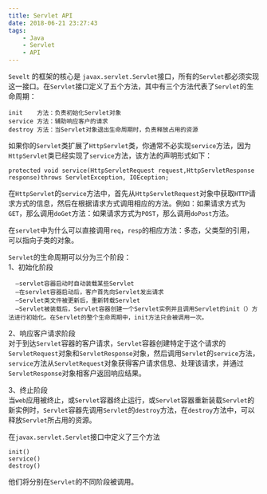```yaml
---
title: Servlet API
date: 2018-06-21 23:27:43
tags:
	- Java
	- Servlet
	- API
---
```

`Sevelt` 的框架的核心是 `javax.servlet.Servlet`接口，所有的`Servlet`都必须实现这一接口。在`Servlet`接口定义了五个方法，其中有三个方法代表了`Servlet`的生命周期：  

	init	方法：负责初始化Servlet对象
	service	方法：辅助响应客户的请求
	destroy	方法：当Servlet对象退出生命周期时，负责释放占用的资源

如果你的`Servlet`类扩展了`HttpServlet`类，你通常不必实现`service`方法，因为`HttpServlet`类已经实现了`service`方法，该方法的声明形式如下：  

	protected void service(HttpServletRequest request,HttpServletResponse response)throws ServletException, IOEception;

在`HttpServlet`的`service`方法中，首先从`HttpServletRequest`对象中获取`HTTP`请求方式的信息，然后在根据请求方式调用相应的方法。例如：如果请求方式为`GET`，那么调用`doGet`方法：如果请求方式为`POST`，那么调用`doPost`方法。

在`servlet`中为什么可以直接调用`req`，`resp`的相应方法：多态，父类型的引用，可以指向子类的对象。

`Servlet`的生命周期可以分为三个阶段：  
1、初始化阶段  
	
      —servlet容器启动时自动装载某些Servlet
      —在servlet容器启动后，客户首先向Servlet发出请求
      —Servlet类文件被更新后，重新转载Servlet
      —Servlet被装载后，Servlet容器创建一个Servlet实例并且调用Servlet的init（）方法进行初始化。在Servlet的整个生命周期中，init方法只会被调用一次。
2、响应客户请求阶段  
对于到达`Servlet`容器的客户请求，`Servlet`容器创建特定于这个请求的`ServletRequest`对象和`ServletResponse`对象，然后调用`Servlet`的`service`方法，`service`方法从`ServletRequest`对象获得客户请求信息、处理该请求，并通过`ServletResponse`对象相客户返回响应结果。  

3、终止阶段  
当`web`应用被终止，或`Servlet`容器终止运行，或`Servlet`容器重新装载`Servlet`的新实例时，`Servlet`容器先调用`Servlet`的`destroy`方法，在`destroy`方法中，可以释放`Servlet`所占用的资源。

在`javax.servlet.Servlet`接口中定义了三个方法
	
	init()
	service()
	destroy()

他们将分别在`Servlet`的不同阶段被调用。


